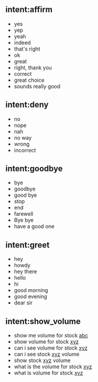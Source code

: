 ## intent:affirm
- yes
- yep
- yeah
- indeed
- that's right
- ok
- great
- right, thank you
- correct
- great choice
- sounds really good

## intent:deny
- no
- nope
- nah
- no way
- wrong
- incorrect

## intent:goodbye
- bye
- goodbye
- good bye
- stop
- end
- farewell
- Bye bye
- have a good one

## intent:greet
- hey
- howdy
- hey there
- hello
- hi
- good morning
- good evening
- dear sir

## intent:show_volume
- show me volume for stock [abc](symbol)
- show volume for stock [xyz](symbol)
- can i see volume for stock [xyz](symbol)
- can i see stock [xyz](symbol) volume
- show stock [xyz](symbol) volume
- what is the volume for stock [xyz](symbol)
- what is volume for stock [xyz](symbol)
